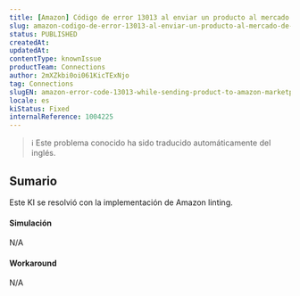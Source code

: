 ```yaml
---
title: [Amazon] Código de error 13013 al enviar un producto al mercado de Amazon
slug: amazon-codigo-de-error-13013-al-enviar-un-producto-al-mercado-de-amazon
status: PUBLISHED
createdAt: 
updatedAt: 
contentType: knownIssue
productTeam: Connections
author: 2mXZkbi0oi061KicTExNjo
tag: Connections
slugEN: amazon-error-code-13013-while-sending-product-to-amazon-marketplace
locale: es
kiStatus: Fixed
internalReference: 1004225
---
```


>ℹ️ Este problema conocido ha sido traducido automáticamente del inglés.

## Sumario


Este KI se resolvió con la implementación de Amazon linting.



#### Simulación


N/A



#### Workaround


N/A



